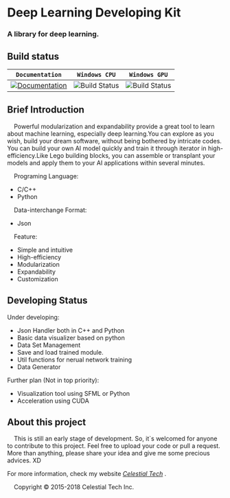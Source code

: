 # Deep Learning Developing Kit
### A library for deep learning.

## Build status
| **`Documentation`** | **`Windows CPU`** | **`Windows GPU`** |
|-----------------|---------------------|------------------|
| [![Documentation](https://img.shields.io/badge/api-reference-blue.svg)](https://www.tianshicangxie.com/deeplearningdevelopingkit/apidoc) | ![Build Status](https://img.shields.io/badge/build-success-brightgreen.svg) | ![Build Status](https://img.shields.io/vso/build/larsbrinkhoff/953a34b9-5966-4923-a48a-c41874cfb5f5/1.svg) 

## Brief Introduction
<p>&nbsp;&nbsp;&nbsp;&nbsp;Powerful modularization and expandability provide a great tool to learn about machine learning, especially deep learning.You can explore as you wish, build your dream software, without being bothered by intricate codes. You can build your own AI model quickly and train it through iterator in high-efficiency.Like Lego building blocks, you can assemble or transplant your models and apply them to your AI applications within several minutes.</p> 

<p>&nbsp;&nbsp;&nbsp;&nbsp;Programing Language:</p> 

*   C/C++
*   Python

<p>&nbsp;&nbsp;&nbsp;&nbsp;Data-interchange Format:</p>
 
 *   Json

<p>&nbsp;&nbsp;&nbsp;&nbsp;Feature:</p> 

*   Simple and intuitive
*   High-efficiency
*   Modularization
*   Expandability
*   Customization

## Developing Status
Under developing:

*   Json Handler both in C++ and Python
*   Basic data visualizer based on python
*   Data Set Management
*   Save and load trained module.
*   Util functions for nerual network training
*   Data Generator

Further plan (Not in top priority):

*   Visualization tool using SFML or Python
*   Acceleration using CUDA

## About this project
<p>&nbsp;&nbsp;&nbsp;&nbsp;This is still an early stage of development. So, it`s welcomed for anyone to contribute to this project. Feel free to upload your code or pull a request. More than anything, please share your idea and give me some precious advices. XD</p>

For more information, check my website [*Celestial Tech*](www.tianshicangxie.com "天师苍邪科技") .

<p>&nbsp;&nbsp;&nbsp;&nbsp;Copyright  © 2015-2018 Celestial Tech Inc.</p>
